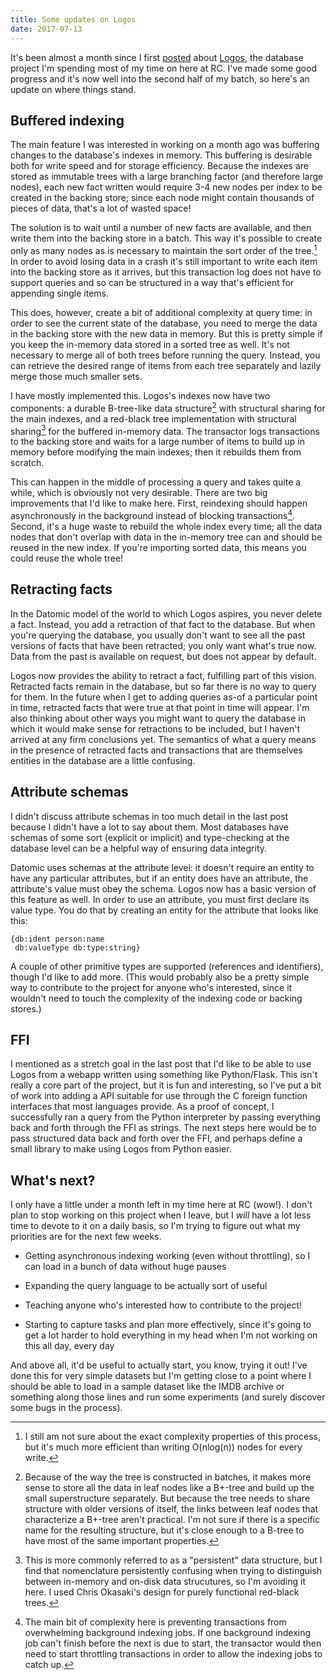 ```yaml
---
title: Some updates on Logos
date: 2017-07-13
---
```


It's been almost a month since I first [posted][original] about
[Logos][logos-git], the database project I'm spending most of my time
on here at RC. I've made some good progress and it's now well into the
second half of my batch, so here's an update on where things stand.

## Buffered indexing

The main feature I was interested in working on a month ago was
buffering changes to the database's indexes in memory. This buffering
is desirable both for write speed and for storage efficiency. Because
the indexes are stored as immutable trees with a large branching
factor (and therefore large nodes), each new fact written would
require 3-4 new nodes per index to be created in the backing store;
since each node might contain thousands of pieces of data, that's a
lot of wasted space!

The solution is to wait until a number of new facts are available, and
then write them into the backing store in a batch. This way it's
possible to create only as many nodes as is necessary to maintain the
sort order of the tree.[^sort] In order to avoid losing data in a
crash it's still important to write each item into the backing store
as it arrives, but this transaction log does not have to support
queries and so can be structured in a way that's efficient for
appending single items.

This does, however, create a bit of additional complexity at query
time: in order to see the current state of the database, you need to
merge the data in the backing store with the new data in memory. But
this is pretty simple if you keep the in-memory data stored in a
sorted tree as well. It's not necessary to merge all of both trees
before running the query. Instead, you can retrieve the desired range
of items from each tree separately and lazily merge those much smaller
sets.

I have mostly implemented this. Logos's indexes now have two
components: a durable B-tree-like data structure[^btree] with
structural sharing for the main indexes, and a red-black tree
implementation with structural sharing[^persistent] for the buffered
in-memory data. The transactor logs transactions to the backing store
and waits for a large number of items to build up in memory before
modifying the main indexes; then it rebuilds them from scratch.

This can happen in the middle of processing a query and takes quite a
while, which is obviously not very desirable. There are two big
improvements that I'd like to make here. First, reindexing should
happen asynchronously in the background instead of blocking
transactions[^throttling]. Second, it's a huge waste to rebuild the
whole index every time; all the data nodes that don't overlap with
data in the in-memory tree can and should be reused in the new
index. If you're importing sorted data, this means you could reuse the
whole tree!

## Retracting facts

In the Datomic model of the world to which Logos aspires, you never
delete a fact.  Instead, you add a retraction of that fact to the
database. But when you're querying the database, you usually don't
want to see all the past versions of facts that have been retracted;
you only want what's true now. Data from the past is available on
request, but does not appear by default.

Logos now provides the ability to retract a fact, fulfilling part of
this vision. Retracted facts remain in the database, but so far there
is no way to query for them. In the future when I get to adding
queries as-of a particular point in time, retracted facts that were
true at that point in time will appear. I'm also thinking about other
ways you might want to query the database in which it would make sense
for retractions to be included, but I haven't arrived at any firm
conclusions yet. The semantics of what a query means in the presence
of retracted facts and transactions that are themselves entities in
the database are a little confusing.

## Attribute schemas

I didn't discuss attribute schemas in too much detail in the last post
because I didn't have a lot to say about them. Most databases have
schemas of some sort (explicit or implicit) and type-checking at the
database level can be a helpful way of ensuring data integrity.

Datomic uses schemas at the attribute level: it doesn't require an
entity to have any particular attributes, but if an entity does have
an attribute, the attribute's value must obey the schema. Logos now
has a basic version of this feature as well. In order to use an
attribute, you must first declare its value type. You do that by
creating an entity for the attribute that looks like this:

```
{db:ident person:name
 db:valueType db:type:string}
```

A couple of other primitive types are supported (references and
identifiers), though I'd like to add more. (This would probably also
be a pretty simple way to contribute to the project for anyone who's
interested, since it wouldn't need to touch the complexity of the
indexing code or backing stores.)

## FFI

I mentioned as a stretch goal in the last post that I'd like to be
able to use Logos from a webapp written using something like
Python/Flask. This isn't really a core part of the project, but it is
fun and interesting, so I've put a bit of work into adding a API
suitable for use through the C foreign function interfaces that most
languages provide. As a proof of concept, I successfully ran a query
from the Python interpreter by passing everything back and forth
through the FFI as strings. The next steps here would be to pass
structured data back and forth over the FFI, and perhaps define a
small library to make using Logos from Python easier.

## What's next?

I only have a little under a month left in my time here at RC
(wow!). I don't plan to stop working on this project when I leave, but
I _will_ have a lot less time to devote to it on a daily basis, so I'm
trying to figure out what my priorities are for the next few weeks.

- Getting asynchronous indexing working (even without throttling), so
  I can load in a bunch of data without huge pauses

- Expanding the query language to be actually sort of useful

- Teaching anyone who's interested how to contribute to the project!

- Starting to capture tasks and plan more effectively, since it's
  going to get a lot harder to hold everything in my head when I'm not
  working on this all day, every day

And above all, it'd be useful to actually start, you know, trying it
out! I've done this for very simple datasets but I'm getting close to
a point where I should be able to load in a sample dataset like the
IMDB archive or something along those lines and run some experiments
(and surely discover some bugs in the process).

[logos-git]: https://github.com/loganmhb/logos

[original]: https://bckly.com/posts/2017-06-14-logos.html

[^sort]: I still am not
sure about the exact complexity properties of this process, but it's
much more efficient than writing O(nlog(n)) nodes for every write.

[^btree]: Because of the way the tree is constructed in batches, it
makes more sense to store all the data in leaf nodes like a B+-tree
and build up the small superstructure separately. But because the tree
needs to share structure with older versions of itself, the links
between leaf nodes that characterize a B+-tree aren't practical. I'm
not sure if there is a specific name for the resulting structure, but
it's close enough to a B-tree to have most of the same important
properties.

[^throttling]: The main bit of complexity here is preventing
transactions from overwhelming background indexing jobs. If one
background indexing job can't finish before the next is due to start,
the transactor would then need to start throttling transactions in
order to allow the indexing jobs to catch up.

[^persistent]: This is more commonly referred to as a "persistent"
data structure, but I find that nomenclature persistently confusing
when trying to distinguish between in-memory and on-disk data
strucutures, so I'm avoiding it here. I used Chris Okasaki's design
for purely functional red-black trees.